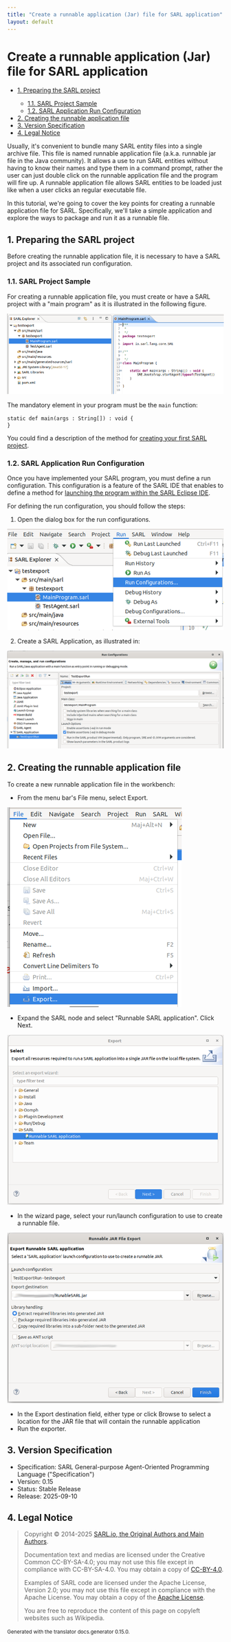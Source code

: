```yaml
---
title: "Create a runnable application (Jar) file for SARL application"
layout: default
---
```


# Create a runnable application (Jar) file for SARL application


<ul class="page_outline" id="page_outline">

<li><a href="#1-preparing-the-sarl-project">1. Preparing the SARL project</a></li>
<ul>
  <li><a href="#11-sarl-project-sample">1.1. SARL Project Sample</a></li>
  <li><a href="#12-sarl-application-run-configuration">1.2. SARL Application Run Configuration</a></li>
</ul>
<li><a href="#2-creating-the-runnable-application-file">2. Creating the runnable application file</a></li>
<li><a href="#3-version-specification">3. Version Specification</a></li>
<li><a href="#4-legal-notice">4. Legal Notice</a></li>

</ul>


Usually, it's convenient to bundle many SARL entity files into a single archive file. This file is named runnable application file (a.k.a. runnable jar file in the Java community).
It allows a use to run SARL entities without having to know their names and type them in a command prompt, rather the user can just double click on the runnable application file and the program will fire up.
A runnable application file allows SARL entities to be loaded just like when a user clicks an regular executable file.

In this tutorial, we're going to cover the key points for creating a runnable application file for SARL.
Specifically, we'll take a simple application and explore the ways to package and run it as a runnable file.


## 1. Preparing the SARL project

Before creating the runnable application file, it is necessary to have a SARL project and its associated run configuration.

### 1.1. SARL Project Sample

For creating a runnable application file, you must create or have a SARL project with a "main program" as it is illustrated in the following figure.

![Example of SARL program](export_program_example.png)

The mandatory element in your program must be the `main` function:

```sarl
static def main(args : String[]) : void {
}
```


You could find a description of the method for [creating your first SARL project](../../getstarted/CreateFirstProject.html).


### 1.2. SARL Application Run Configuration

Once you have implemented your SARL program, you must define a run configuration.
This configuration is a feature of the SARL IDE that enables to define a method for
[launching the program within the SARL Eclipse IDE](../../getstarted/RunSARLAgentEclipse.html).

For defining the run configuration, you should follow the steps:

1. Open the dialog box for the run configurations.

![Open run configurations](./export_menu_runs.png)

2. Create a SARL Application, as illustrated in:

![Create a SARL application](./export_runs_config.png)


## 2. Creating the runnable application file

To create a new runnable application file in the workbench:

* From the menu bar's File menu, select Export.

![Open the export wizard](./export_menu_file_export.png)

* Expand the SARL node and select "Runnable SARL application". Click Next.

![Select the type of export](./export_wizard_type.png)

* In the wizard page, select your run/launch configuration to use to create a runnable file.

![Fill up the export parameters](./export_configuration.png)

* In the Export destination field, either type or click Browse to select a location for the JAR file that will contain the runnable application
* Run the exporter.


## 3. Version Specification

* Specification: SARL General-purpose Agent-Oriented Programming Language ("Specification")
* Version: 0.15
* Status: Stable Release
* Release: 2025-09-10

## 4. Legal Notice

> Copyright &copy; 2014-2025 [SARL.io, the Original Authors and Main Authors](http://www.sarl.io/about/index.html).
>
> Documentation text and medias are licensed under the Creative Common CC-BY-SA-4.0;
> you may not use this file except in compliance with CC-BY-SA-4.0.
> You may obtain a copy of [CC-BY-4.0](https://creativecommons.org/licenses/by-sa/4.0/deed.en).
>
> Examples of SARL code are licensed under the Apache License, Version 2.0;
> you may not use this file except in compliance with the Apache License.
> You may obtain a copy of the [Apache License](http://www.apache.org/licenses/LICENSE-2.0).
>
> You are free to reproduce the content of this page on copyleft websites such as Wikipedia.

<small>Generated with the translator docs.generator 0.15.0.</small>
